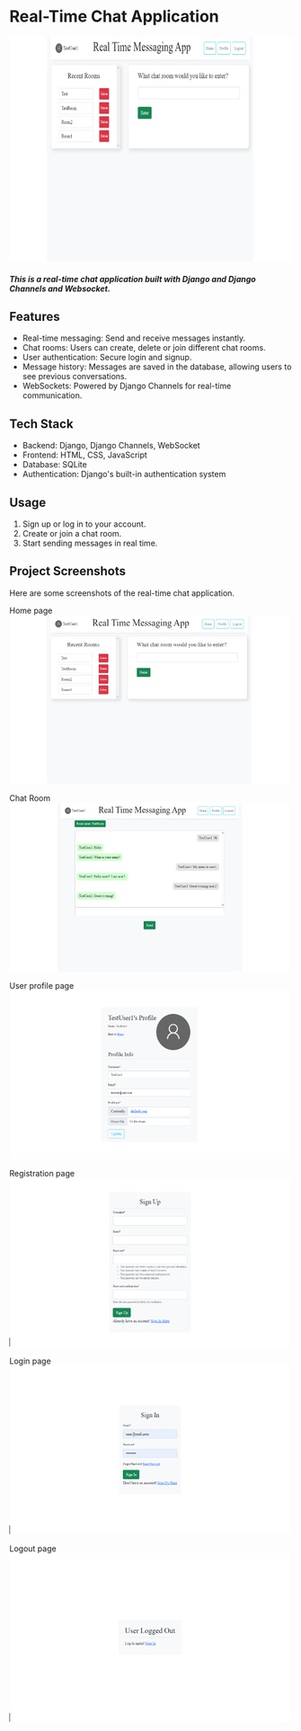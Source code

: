 # Real-Time Chat Application

<img src="screenshots/home.png" alt="Home Page" width="700" height="400">



##### This is a real-time chat application built with Django and Django Channels and Websocket.

## Features
 - Real-time messaging: Send and receive messages instantly.
 - Chat rooms: Users can create, delete or join different chat rooms.
 - User authentication: Secure login and signup.
 - Message history: Messages are saved in the database, allowing users to see previous conversations.
 - WebSockets: Powered by Django Channels for real-time communication.

## Tech Stack
- Backend: Django, Django Channels, WebSocket
- Frontend: HTML, CSS, JavaScript
- Database: SQLite
- Authentication: Django's built-in authentication system
  
## Usage
1. Sign up or log in to your account.
2. Create or join a chat room.
3. Start sending messages in real time.

## Project Screenshots
Here are some screenshots of the real-time chat application.

Home page
<img src="screenshots/home.png" alt="home" height="300" width="500">

Chat Room
<img src="screenshots/chat2.png" alt="chat-room" height="300" width="500">

User profile page
<img src="screenshots/profile1.png" alt="chat-room" height="300" width="500">

Registration page
<img src="screenshots/signup.png" alt="signup" height="300" width="500">

Login page
<img src="screenshots/signin.png" alt="signin" height="300" width="500">

Logout page
<img src="screenshots/logout.png" alt="signin" height="300" width="500">

